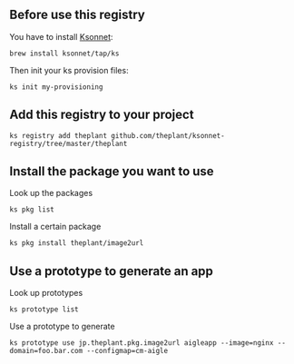 ## Before use this registry

You have to install [Ksonnet](ksonnet.io):

```
brew install ksonnet/tap/ks
```

Then init your ks provision files:

```
ks init my-provisioning
```

## Add this registry to your project

```
ks registry add theplant github.com/theplant/ksonnet-registry/tree/master/theplant
```

## Install the package you want to use

Look up the packages

```
ks pkg list

```

Install a certain package

```
ks pkg install theplant/image2url
```

## Use a prototype to generate an app

Look up prototypes

```
ks prototype list
```

Use a prototype to generate

```
ks prototype use jp.theplant.pkg.image2url aigleapp --image=nginx --domain=foo.bar.com --configmap=cm-aigle
```
